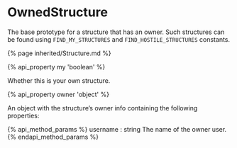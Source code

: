 # OwnedStructure

The base prototype for a structure that has an owner. 
Such structures can be found using `FIND_MY_STRUCTURES` and `FIND_HOSTILE_STRUCTURES` constants.

{% page inherited/Structure.md %}  

{% api_property my 'boolean' %}



Whether this is your own structure.



{% api_property owner 'object' %}



An object with the structure’s owner info containing the following properties:

{% api_method_params %}
username : string
The name of the owner user.
{% endapi_method_params %}


